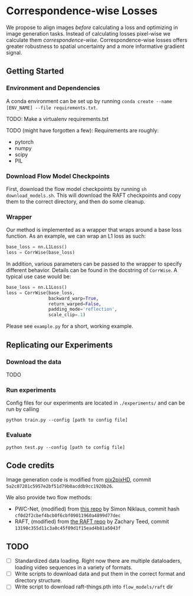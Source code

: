 # Correspondence-wise Losses

We propose to align images _before_ calculating a loss and optimizing in image generation tasks. Instead of calculating losses pixel-wise we calculate them _correspondence-wise_. Correspondence-wise losses offers greater robustness to spatial uncertainty and a more informative gradient signal.

## Getting Started

### Environment and Dependencies

A conda environment can be set up by running `conda create --name [ENV_NAME] --file requirements.txt`.

TODO: Make a virtualenv requirements.txt

TODO (might have forgotten a few): Requirements are roughly:

- pytorch
- numpy
- scipy
- PIL

### Download Flow Model Checkpoints

First, download the flow model checkpoints by running `sh download_models.sh`. This will download the RAFT checkpoints and copy them to the correct directory, and then do some cleanup.

### Wrapper

Our method is implemented as a wrapper that wraps around a base loss function. As an example, we can wrap an L1 loss as such:

```python
base_loss = nn.L1Loss()
loss = CorrWise(base_loss)
```

In addition, various parameters can be passed to the wrapper to specify different behavior. Details can be found in the docstring of `CorrWise`. A typical use case would be:

```python
base_loss = nn.L1Loss()
loss = CorrWise(base_loss, 
                backward_warp=True, 
                return_warped=False, 
                padding_mode='reflection',
                scale_clip=.1)
```

Please see `example.py` for a short, working example.

## Replicating our Experiments

### Download the data

TODO

### Run experiments

Config files for our experiments are located in `./experiments/` and can be run by calling

```
python train.py --config [path to config file]
```

### Evaluate 

```
python test.py --config [path to config file]
```


## Code credits

Image generation code is modified from [pix2pixHD](https://github.com/NVIDIA/pix2pixHD), commit `5a2c87201c5957e2bf51d79b8acddb9cc1920b26`.

We also provide two flow methods:

- PWC-Net, (modified) from [this repo](https://github.com/sniklaus/pytorch-pwc) by Simon Niklaus, commit hash `cf0d2f2cbef4bcb0f6cbf09011960a4899d77dec`
- RAFT, (modified) from [the RAFT repo](https://github.com/princeton-vl/RAFT) by Zachary Teed, commit `13198c355d11c3a0c45f09d1f15ead4b81a5043f`


## TODO

 - [ ] Standardized data loading. Right now there are multiple dataloaders, loading video sequences in a variety of formats.
 - [ ] Write scripts to download data and put them in the correct format and directory structure.
 - [ ] Write script to download raft-things.pth into `flow_models/raft` dir
